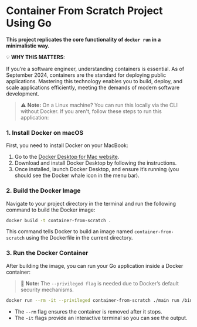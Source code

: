 # Container From Scratch Project Using Go

**This project replicates the core functionality of `docker run` in a minimalistic way.**

💡 **WHY THIS MATTERS**:

If you’re a software engineer, understanding containers is essential. As of September 2024, containers are the standard for deploying public applications. Mastering this technology enables you to build, deploy, and scale applications efficiently, meeting the demands of modern software development.

> ⚠️ **Note:** On a Linux machine? You can run this locally via the CLI without Docker. If you aren't, follow these steps to run this application:

### 1. Install Docker on macOS

First, you need to install Docker on your MacBook:

1. Go to the [Docker Desktop for Mac website](https://www.docker.com/products/docker-desktop).
2. Download and install Docker Desktop by following the instructions.
3. Once installed, launch Docker Desktop, and ensure it’s running (you should see the Docker whale icon in the menu bar).

### 2. Build the Docker Image

Navigate to your project directory in the terminal and run the following command to build the Docker image:

```bash
docker build -t container-from-scratch .
```

This command tells Docker to build an image named `container-from-scratch` using the Dockerfile in the current directory.

### 3. Run the Docker Container

After building the image, you can run your Go application inside a Docker container:

>  📌  **Note:** The `--privileged flag` is needed due to Docker’s default security mechanisms.

```bash
docker run --rm -it --privileged container-from-scratch ./main run /bin/bash
```

- The `--rm` flag ensures the container is removed after it stops.
- The `-it` flags provide an interactive terminal so you can see the output.